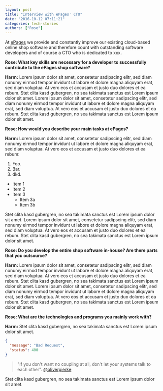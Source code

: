 ```yaml
---
layout: post
title: "Interview with ePages' CTO"
date: "2016-10-12 07:11:21"
categories: tech-stories
authors: ["Rose"]
---
```

At [ePages](http://www.epages.com/us/) we provide and constantly improve our existing cloud-based online shop software and therefore count with outstanding software developers and of course a CTO who is dedicated to xxx.  

**Rose: What key skills are necessary for a developer to successfully contribute to the ePages shop software?**

**Harm:** Lorem ipsum dolor sit amet, consetetur sadipscing elitr, sed diam nonumy eirmod tempor invidunt ut labore et dolore magna aliquyam erat, sed diam voluptua. At vero eos et accusam et justo duo dolores et ea rebum. Stet clita kasd gubergren, no sea takimata sanctus est Lorem ipsum dolor sit amet. Lorem ipsum dolor sit amet, consetetur sadipscing elitr, sed diam nonumy eirmod tempor invidunt ut labore et dolore magna aliquyam erat, sed diam voluptua. At vero eos et accusam et justo duo dolores et ea rebum. Stet clita kasd gubergren, no sea takimata sanctus est Lorem ipsum dolor sit amet.

**Rose: How would you describe your main tasks at ePages?**

**Harm:** Lorem ipsum dolor sit amet, consetetur sadipscing elitr, sed diam nonumy eirmod tempor invidunt ut labore et dolore magna aliquyam erat, sed diam voluptua. At vero eos et accusam et justo duo dolores et ea rebum:

1. Foo.
2. Bar.
3. dkd.

* Item 1
* Item 2
* Item 3
    * Item 3a
    * Item 3b

Stet clita kasd gubergren, no sea takimata sanctus est Lorem ipsum dolor sit amet. Lorem ipsum dolor sit amet, consetetur sadipscing elitr, sed diam nonumy eirmod tempor invidunt ut labore et dolore magna aliquyam erat, sed diam voluptua. At vero eos et accusam et justo duo dolores et ea rebum. Stet clita kasd gubergren, no sea takimata sanctus est Lorem ipsum dolor sit amet.

**Rose: Do you develop the entire shop software in-house? Are there parts that you outsource?**

**Harm:** Lorem ipsum dolor sit amet, consetetur sadipscing elitr, sed diam nonumy eirmod tempor invidunt ut labore et dolore magna aliquyam erat, sed diam voluptua. At vero eos et accusam et justo duo dolores et ea rebum. Stet clita kasd gubergren, no sea takimata sanctus est Lorem ipsum dolor sit amet. Lorem ipsum dolor sit amet, consetetur sadipscing elitr, sed diam nonumy eirmod tempor invidunt ut labore et dolore magna aliquyam erat, sed diam voluptua. At vero eos et accusam et justo duo dolores et ea rebum. Stet clita kasd gubergren, no sea takimata sanctus est Lorem ipsum dolor sit amet.

**Rose: What are the technologies and programs you mainly work with?**

**Harm:** Stet clita kasd gubergren, no sea takimata sanctus est Lorem ipsum dolor sit amet.

```json
{
  "message": "Bad Request",
  "status": 400
}
```

> "If you don't want no coupling at all, don't let your systems
> talk to each other". [@olivergierke](https://twitter.com/olivergierke/status/733603527549931520)

Stet clita kasd gubergren, no sea takimata sanctus est Lorem ipsum dolor sit amet.
